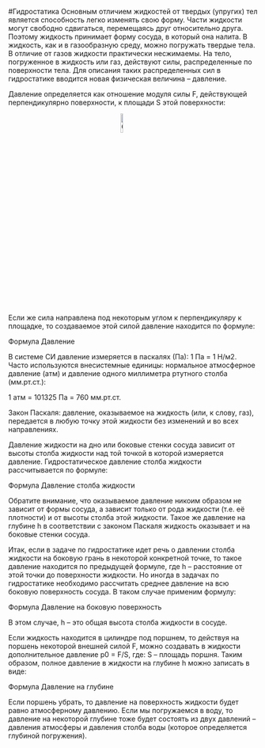#Гидростатика
Основным отличием жидкостей от твердых (упругих) тел является способность легко изменять свою форму. Части жидкости могут свободно сдвигаться, перемещаясь друг относительно друга. Поэтому жидкость принимает форму сосуда, в который она налита. В жидкость, как и в газообразную среду, можно погружать твердые тела. В отличие от газов жидкости практически несжимаемы. На тело, погруженное в жидкость или газ, действуют силы, распределенные по поверхности тела. Для описания таких распределенных сил в гидростатике вводится новая физическая величина – давление.

Давление определяется как отношение модуля силы F, действующей перпендикулярно поверхности, к площади S этой поверхности:

<img 
    style="display: block; 
           margin-left: auto;
           margin-right: auto;
           width: 10%;"
    src="https://latex.codecogs.com/svg.image?\bg{black}P&space;=&space;\tfrac{F}{S}" 
    alt="Our logo">
</img>


Если же сила направлена под некоторым углом к перпендикуляру к площадке, то создаваемое этой силой давление находится по формуле:

Формула Давление

В системе СИ давление измеряется в паскалях (Па): 1 Па = 1 Н/м2. Часто используются внесистемные единицы: нормальное атмосферное давление (атм) и давление одного миллиметра ртутного столба (мм.рт.ст.):

1 атм = 101325 Па = 760 мм.рт.ст.

Закон Паскаля: давление, оказываемое на жидкость (или, к слову, газ), передается в любую точку этой жидкости без изменений и во всех направлениях.

Давление жидкости на дно или боковые стенки сосуда зависит от высоты столба жидкости над той точкой в которой измеряется давление. Гидростатическое давление столба жидкости рассчитывается по формуле:

Формула Давление столба жидкости

Обратите внимание, что оказываемое давление никоим образом не зависит от формы сосуда, а зависит только от рода жидкости (т.е. её плотности) и от высоты столба этой жидкости. Такое же давление на глубине h в соответствии с законом Паскаля жидкость оказывает и на боковые стенки сосуда.

Итак, если в задаче по гидростатике идет речь о давлении столба жидкости на боковую грань в некоторой конкретной точке, то такое давление находится по предыдущей формуле, где h – расстояние от этой точки до поверхности жидкости. Но иногда в задачах по гидростатике необходимо рассчитать среднее давление на всю боковую поверхность сосуда. В таком случае применим формулу:

Формула Давление на боковую поверхность

В этом случае, h – это общая высота столба жидкости в сосуде.

Если жидкость находится в цилиндре под поршнем, то действуя на поршень некоторой внешней силой F, можно создавать в жидкости дополнительное давление p0 = F/S, где: S – площадь поршня. Таким образом, полное давление в жидкости на глубине h можно записать в виде:

Формула Давление на глубине

Если поршень убрать, то давление на поверхность жидкости будет равно атмосферному давлению. Если мы погружаемся в воду, то давление на некоторой глубине тоже будет состоять из двух давлений – давления атмосферы и давления столба воды (которое определяется глубиной погружения).